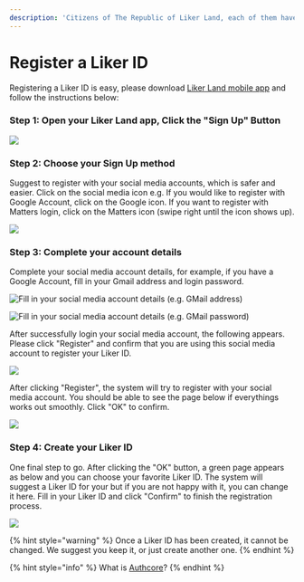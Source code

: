 ```yaml
---
description: 'Citizens of The Republic of Liker Land, each of them have a unique Liker ID'
---
```


# Register a Liker ID

Registering a Liker ID is easy, please download [Liker Land mobile app](https://liker.land/getapp) and follow the instructions below:

### Step 1: Open your Liker Land app, Click the "Sign Up" Button

![](../../.gitbook/assets/sign-in.png)

### **Step 2: Choose your Sign Up method**

Suggest to register with your social media accounts, which is safer and easier. Click on the social media icon e.g. If you would like to register with Google Account, click on the Google icon. If you want to register with Matters login, click on the Matters icon \(swipe right until the icon shows up\).

![](../../.gitbook/assets/img_2334.PNG)

### Step 3: Complete your account details

Complete your social media account details, for example, if you have a Google Account, fill in your Gmail address and login password.

![Fill in your social media account details \(e.g. GMail address\)](../../.gitbook/assets/img_2338.PNG)

![Fill in your social media account details \(e.g. GMail password\)](../../.gitbook/assets/img_2339.PNG)

After successfully login your social media account, the following appears. Please click "Register" and confirm that you are using this social media account to register your Liker ID.

![](../../.gitbook/assets/img_2340.PNG)

After clicking "Register", the system will try to register with your social media account. You should be able to see the page below if everythings works out smoothly. Click "OK" to confirm.

![](../../.gitbook/assets/img_2341.png)

### Step 4: Create your Liker ID

One final step to go. After clicking the "OK" button, a green page appears as below and you can choose your favorite Liker ID. The system will suggest a Liker ID for your but if you are not happy with it, you can change it here. Fill in your Liker ID and click "Confirm" to finish the registration process.

![](../../.gitbook/assets/img_3461.jpg)

{% hint style="warning" %}
Once a Liker ID has been created, it cannot be changed.  We suggest you keep it, or just create another one.
{% endhint %}

{% hint style="info" %}
What is [Authcore](https://docs.like.co/user-guide/liker-id/what-is-authcore)?
{% endhint %}


